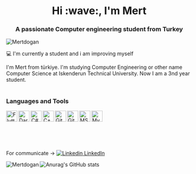 <h1 align="center">Hi :wave:, I'm Mert</h1>
<h3 align="center">A passionate Computer engineering student from Turkey</h3>

<p align="left"> <img src="https://komarev.com/ghpvc/?username=Deatsilence" alt="Mertdogan" /> </p>

:computer: I'm currently a student and i am improving myself

I'm Mert from türkiye. I'm studying Computer Engineering or other name Computer Science at Iskenderun Technical University. Now I am a 3nd year student.

#

### Languages and Tools

<img align="left" alt="Flutter" width="30px" src="https://cdn.jsdelivr.net/gh/devicons/devicon/icons/flutter/flutter-original.svg" />
<img align="left" alt="Dart" width="30px" src="https://cdn.jsdelivr.net/gh/devicons/devicon/icons/dart/dart-original.svg" />
<img align="left" alt="C#" width="30px" src="https://cdn.jsdelivr.net/gh/devicons/devicon/icons/csharp/csharp-plain.svg" />
<img align="left" alt="C++" width="30px" src="https://cdn.jsdelivr.net/gh/devicons/devicon/icons/cplusplus/cplusplus-plain.svg" />
<img align="left" alt="Git" width="30px" src="https://cdn.jsdelivr.net/gh/devicons/devicon/icons/git/git-original.svg" />
<img align="left" alt="Github" width="30px" src="https://cdn.jsdelivr.net/gh/devicons/devicon/icons/github/github-original.svg" />
<img align="left" alt="MSSQL" width="30px" src="https://cdn.jsdelivr.net/gh/devicons/devicon/icons/microsoftsqlserver/microsoftsqlserver-plain-wordmark.svg" />
<img align="left" alt="MySQL" width="30px" src="https://cdn.jsdelivr.net/gh/devicons/devicon/icons/mysql/mysql-original-wordmark.svg" />


<br />
<br />
<br />
<br />

# 

For communicate -> [![Linkedin](https://i.stack.imgur.com/gVE0j.png) LinkedIn](https://www.linkedin.com/in/mertdgnn/)


<p><img align="left" src="https://github-readme-stats.vercel.app/api/top-langs/?username=Deatsilence&layout=compact&hide=html" alt="Mertdogan"
        

![Anurag's GitHub stats](https://github-readme-stats.vercel.app/api?username=Deatsilence&show_icons=true&theme=tokyonight)

        
